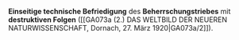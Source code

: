 
**Einseitige technische Befriedigung** des **Beherrschungstriebes** mit **destruktiven Folgen** ([[GA073a (2.) DAS WELTBILD DER NEUEREN NATURWISSENSCHAFT, Dornach, 27. März 1920|GA073a/2]]).

